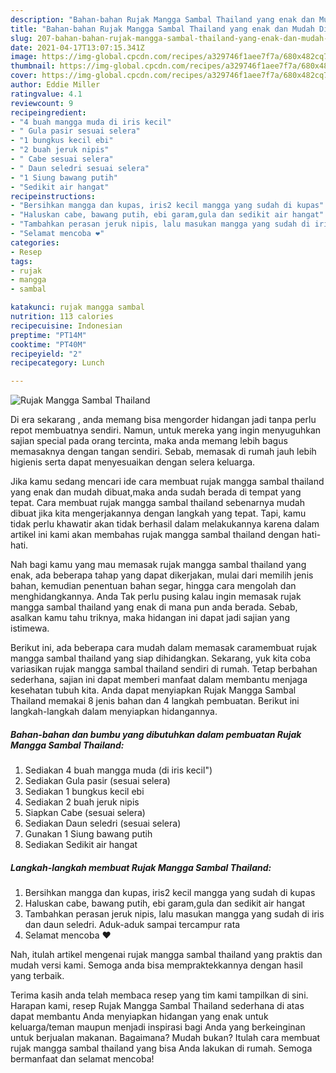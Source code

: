 ```yaml
---
description: "Bahan-bahan Rujak Mangga Sambal Thailand yang enak dan Mudah Dibuat"
title: "Bahan-bahan Rujak Mangga Sambal Thailand yang enak dan Mudah Dibuat"
slug: 207-bahan-bahan-rujak-mangga-sambal-thailand-yang-enak-dan-mudah-dibuat
date: 2021-04-17T13:07:15.341Z
image: https://img-global.cpcdn.com/recipes/a329746f1aee7f7a/680x482cq70/rujak-mangga-sambal-thailand-foto-resep-utama.jpg
thumbnail: https://img-global.cpcdn.com/recipes/a329746f1aee7f7a/680x482cq70/rujak-mangga-sambal-thailand-foto-resep-utama.jpg
cover: https://img-global.cpcdn.com/recipes/a329746f1aee7f7a/680x482cq70/rujak-mangga-sambal-thailand-foto-resep-utama.jpg
author: Eddie Miller
ratingvalue: 4.1
reviewcount: 9
recipeingredient:
- "4 buah mangga muda di iris kecil"
- " Gula pasir sesuai selera"
- "1 bungkus kecil ebi"
- "2 buah jeruk nipis"
- " Cabe sesuai selera"
- " Daun seledri sesuai selera"
- "1 Siung bawang putih"
- "Sedikit air hangat"
recipeinstructions:
- "Bersihkan mangga dan kupas, iris2 kecil mangga yang sudah di kupas"
- "Haluskan cabe, bawang putih, ebi garam,gula dan sedikit air hangat"
- "Tambahkan perasan jeruk nipis, lalu masukan mangga yang sudah di iris dan daun seledri. Aduk-aduk sampai tercampur rata"
- "Selamat mencoba ❤"
categories:
- Resep
tags:
- rujak
- mangga
- sambal

katakunci: rujak mangga sambal 
nutrition: 113 calories
recipecuisine: Indonesian
preptime: "PT14M"
cooktime: "PT40M"
recipeyield: "2"
recipecategory: Lunch

---
```



![Rujak Mangga Sambal Thailand](https://img-global.cpcdn.com/recipes/a329746f1aee7f7a/680x482cq70/rujak-mangga-sambal-thailand-foto-resep-utama.jpg)

Di era  sekarang , anda memang bisa mengorder hidangan jadi tanpa perlu repot membuatnya sendiri. Namun, untuk mereka yang ingin menyuguhkan sajian special pada orang tercinta, maka anda memang lebih bagus memasaknya dengan tangan sendiri. Sebab, memasak di rumah jauh lebih higienis serta dapat menyesuaikan dengan selera keluarga.

Jika kamu sedang mencari ide cara membuat rujak mangga sambal thailand yang enak dan mudah dibuat,maka anda sudah berada di tempat yang tepat. Cara membuat rujak mangga sambal thailand  sebenarnya mudah dibuat jika kita mengerjakannya dengan langkah yang tepat. Tapi, kamu tidak perlu khawatir akan tidak berhasil dalam melakukannya 
karena dalam artikel ini kami akan membahas rujak mangga sambal thailand dengan hati-hati.  



Nah bagi kamu yang mau memasak rujak mangga sambal thailand yang enak, ada beberapa tahap yang dapat dikerjakan, mulai dari memilih jenis bahan, kemudian penentuan bahan segar, hingga cara mengolah dan menghidangkannya. Anda Tak perlu pusing kalau ingin memasak rujak mangga sambal thailand yang enak di mana pun anda berada. Sebab, asalkan kamu  tahu triknya, maka hidangan ini dapat jadi sajian yang istimewa.

Berikut ini, ada beberapa cara mudah dalam memasak caramembuat rujak mangga sambal thailand yang siap dihidangkan. Sekarang, yuk kita coba variasikan rujak mangga sambal thailand sendiri di rumah. Tetap berbahan sederhana, sajian ini dapat memberi manfaat dalam membantu menjaga kesehatan tubuh kita. Anda dapat menyiapkan Rujak Mangga Sambal Thailand memakai 8 jenis bahan dan 4 langkah pembuatan. Berikut ini langkah-langkah dalam menyiapkan hidangannya.

<!--inarticleads1-->

##### Bahan-bahan dan bumbu yang dibutuhkan dalam pembuatan Rujak Mangga Sambal Thailand:

1. Sediakan 4 buah mangga muda (di iris kecil&#34;)
1. Sediakan  Gula pasir (sesuai selera)
1. Sediakan 1 bungkus kecil ebi
1. Sediakan 2 buah jeruk nipis
1. Siapkan  Cabe (sesuai selera)
1. Sediakan  Daun seledri (sesuai selera)
1. Gunakan 1 Siung bawang putih
1. Sediakan Sedikit air hangat




<!--inarticleads2-->

##### Langkah-langkah membuat Rujak Mangga Sambal Thailand:

1. Bersihkan mangga dan kupas, iris2 kecil mangga yang sudah di kupas
1. Haluskan cabe, bawang putih, ebi garam,gula dan sedikit air hangat
1. Tambahkan perasan jeruk nipis, lalu masukan mangga yang sudah di iris dan daun seledri. Aduk-aduk sampai tercampur rata
1. Selamat mencoba ❤




Nah, itulah artikel mengenai  rujak mangga sambal thailand  yang praktis dan mudah versi kami. Semoga anda bisa mempraktekkannya dengan hasil yang terbaik. 

Terima kasih anda telah membaca resep yang tim kami tampilkan di sini. Harapan kami, resep  Rujak Mangga Sambal Thailand sederhana di atas dapat membantu Anda menyiapkan hidangan yang enak untuk keluarga/teman maupun menjadi inspirasi bagi Anda yang berkeinginan untuk berjualan makanan. Bagaimana? Mudah bukan? Itulah cara membuat rujak mangga sambal thailand yang bisa Anda lakukan di rumah. Semoga bermanfaat dan selamat mencoba!

